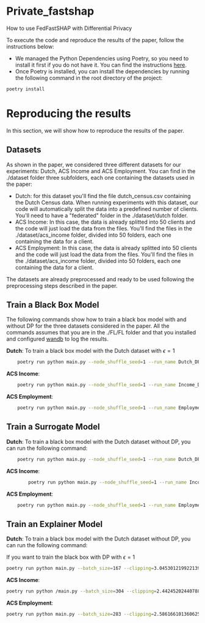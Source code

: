 # Private_fastshap

How to use FedFastSHAP with Differential Privacy

To execute the code and reproduce the results of the paper, follow the instructions below:

- We managed the Python Dependencies using Poetry, so you need to install it first if you do not have it. You can find the instructions [here](https://python-poetry.org/docs/#installation).
- Once Poetry is installed, you can install the dependencies by running the following command in the root directory of the project:
```bash
poetry install
```

# Reproducing the results

In this section, we will show how to reproduce the results of the paper.

## Datasets

As shown in the paper, we considered three different datasets for our experiments: Dutch, ACS Income and ACS Employment. 
You can find in the ./dataset folder three subfolders, each one containing the datasets used in the paper:

- Dutch: for this dataset you'll find the file dutch_census.csv containing the Dutch Census data. When running experiments with this dataset, our code will automatically split the data into a predefined number of clients. You'll need to have a "federated" folder in the ./dataset/dutch folder.
- ACS Income: In this case, the data is already splitted into 50 clients and the code will just load the data from the files. You'll find the files in the ./dataset/acs_income folder, divided into 50 folders, each one containing the data for a client.
- ACS Employment: In this case, the data is already splitted into 50 clients and the code will just load the data from the files. You'll find the files in the ./dataset/acs_income folder, divided into 50 folders, each one containing the data for a client.

The datasets are already preprocessed and ready to be used following the preprocessing steps described in the paper. 


## Train a Black Box Model
The following commands show how to train a black box model with and without DP for the three datasets considered in the paper. All the commands assumes that you are in the ./FL/FL folder and that you installed and configured [wandb](https://wandb.ai/site) to log the results.

**Dutch**: To train a black box model with the Dutch dataset  with $\epsilon = 1$
```bash
    poetry run python main.py --node_shuffle_seed=1 --run_name Dutch_DP_1_Model --project_name EvalFastshap --batch_size=294 --clipping=5.014101429939097 --epochs=10 --lr=0.04394945638200623 --optimizer=adam --dataset_name dutch --fl_rounds 10 --num_client_cpus 1 --num_client_gpus 0.1 --tabular True --num_nodes 50 --sampled_training_nodes 0.15 --sampled_validation_nodes 0 --sampled_test_nodes 1 --dataset_path ../../datasets/dutch/ --seed 42 --wandb True --split_approach non_iid --fraction_fit_nodes 0.8 --fraction_validation_nodes 0 --fraction_test_nodes 0.2 --device cuda --cross_device True --split_approach non_iid --alpha_dirichlet 5 --epsilon 1 --save_aggregated_model True --aggregated_model_name bb_DP_1
```

**ACS Income**:
```bash
    poetry run python main.py --node_shuffle_seed=1 --run_name Income_DP_1_Model --project_name EvalFastshap --batch_size=198 --clipping=5.10293483721213 --epochs=7 --lr=0.09797360858251336 --optimizer=adam --dataset_name income --fl_rounds 10 --num_client_cpus 1 --num_client_gpus 0.1 --tabular True --num_nodes 51 --sampled_training_nodes 0.175 --sampled_validation_nodes 0 --sampled_test_nodes 0 --dataset_path /raid/lcorbucci/folktables/income_data_reduced/ --seed 42 --wandb True --split_approach non_iid --fraction_fit_nodes 0.8 --fraction_validation_nodes 0 --fraction_test_nodes 0.2 --device cuda --cross_device True --epsilon 1 --splitted_data_dir federated --save_aggregated_model True --aggregated_model_name DP_1_reduced
```


**ACS Employment**:

```bash
    poetry run python main.py --node_shuffle_seed=1 --run_name Employment_DP_1_Model --project_name EvalFastshap --batch_size=8442 --clipping=10.395438506476795 --epochs=9 --lr=0.07645692287323336 --optimizer=adam --dataset_name employment --fl_rounds 10 --num_client_cpus 1 --num_client_gpus 0.1 --tabular True --num_nodes 51 --sampled_training_nodes 0.175 --sampled_validation_nodes 0 --sampled_test_nodes 1 --dataset_path /raid/lcorbucci/folktables/employment_data_reduced/ --seed 42 --wandb True --split_approach non_iid --fraction_fit_nodes 0.8 --fraction_validation_nodes 0 --fraction_test_nodes 0.2 --device cuda --cross_device True --epsilon 1 --splitted_data_dir federated_2 --save_aggregated_model True --aggregated_model_name DP_1_reduced
```

## Train a Surrogate Model

**Dutch**: To train a black box model with the Dutch dataset without DP, you can run the following command:

```bash
    poetry run python main.py --node_shuffle_seed=1 --run_name Dutch_DP_1_Surrogate --project_name EvalFastshap  --batch_size=258 --clipping=14.837537623481875 --epochs=6 --lr=0.005080286124536868 --optimizer=adam --validation_batch_size=3804 --validation_samples=6 --dataset_name dutch --fl_rounds 10 --num_client_cpus 1 --num_client_gpus 0.1 --tabular True --num_nodes 50 --sampled_training_nodes 0.15 --sampled_validation_nodes 0 --sampled_test_nodes 1 --dataset_path ../../../../data/dutch/ --seed 42 --wandb True --split_approach non_iid --fraction_fit_nodes 0.8 --fraction_validation_nodes 0 --fraction_test_nodes 0.2 --device cuda --cross_device True --split_approach non_iid --alpha_dirichlet 5 --epsilon 1 --train_surrogate True --bb_name ./bb_DP_1.pth # --save_aggregated_model True --aggregated_model_name surrogate_DP_1
```


**ACS Income**:
```bash
        poetry run python main.py --node_shuffle_seed=1 --run_name Income_DP_1_Model --project_name EvalFastshap --batch_size=198 --clipping=5.10293483721213 --epochs=7 --lr=0.09797360858251336 --optimizer=adam --dataset_name income --fl_rounds 10 --num_client_cpus 1 --num_client_gpus 0.1 --tabular True --num_nodes 51 --sampled_training_nodes 0.175 --sampled_validation_nodes 0 --sampled_test_nodes 0 --dataset_path /raid/lcorbucci/folktables/income_data_reduced/ --seed 42 --wandb True --split_approach non_iid --fraction_fit_nodes 0.8 --fraction_validation_nodes 0 --fraction_test_nodes 0.2 --device cuda --cross_device True --epsilon 1 --splitted_data_dir federated --save_aggregated_model True --aggregated_model_name DP_1_reduced
```

**ACS Employment**:
```bash
    poetry run python main.py --node_shuffle_seed=1 --run_name Employment_DP_1_Model --project_name EvalFastshap --batch_size=8442 --clipping=10.395438506476795 --epochs=9 --lr=0.07645692287323336 --optimizer=adam --dataset_name employment --fl_rounds 10 --num_client_cpus 1 --num_client_gpus 0.1 --tabular True --num_nodes 51 --sampled_training_nodes 0.175 --sampled_validation_nodes 0 --sampled_test_nodes 1 --dataset_path /raid/lcorbucci/folktables/employment_data_reduced/ --seed 42 --wandb True --split_approach non_iid --fraction_fit_nodes 0.8 --fraction_validation_nodes 0 --fraction_test_nodes 0.2 --device cuda --cross_device True --epsilon 1 --splitted_data_dir federated_2 --save_aggregated_model True --aggregated_model_name DP_1_reduced
```

## Train an Explainer Model


**Dutch**: To train a black box model with the Dutch dataset without DP, you can run the following command:

If you want to train the black box with DP with $\epsilon = 1$

```bash
poetry run python main.py --batch_size=167 --clipping=3.045301219922139 --eff_lambda=0.5144162199810652 --epochs=6 --lr=0.0031527634744994227 --optimizer=adam --paired_sampling=False --validation_batch_size=9948 --validation_samples=9 --dataset_name dutch --fl_rounds 10 --num_client_cpus 1 --num_client_gpus 0.1 --tabular True --num_nodes 50 --sampled_training_nodes 0.225 --sampled_validation_nodes 0 --sampled_test_nodes 1 --dataset_path ../../../../data/dutch/ --seed 42 --wandb True --split_approach non_iid --fraction_fit_nodes 0.6 --fraction_validation_nodes 0.8 --fraction_test_nodes 0.2 --fraction_validation_nodes 0 --device cuda --cross_device True --split_approach non_iid --alpha_dirichlet 5 --train_explainer True --surrogate_name ./dutch_surrogate_DP_1.pth --epsilon 1 --aggregated_model_name DP_1_DP_BB --save_aggregated_model True
```

**ACS Income**:

```bash
poetry run python /main.py --batch_size=304 --clipping=2.44245202440788 --eff_lambda=0.016843245445491983 --epochs=9 --lr=0.01471898586657231 --num_samples=18 --optimizer=sgd --paired_sampling=False --validation_samples=18 --dataset_name income --fl_rounds 10 --num_client_cpus 1 --num_client_gpus 0.1 --tabular True --num_nodes 50 --sampled_training_nodes 0.225 --sampled_validation_nodes 0 --sampled_test_nodes 1 --dataset_path /raid/lcorbucci/folktables/income_data_reduced --seed 42 --wandb True --split_approach non_iid --fraction_fit_nodes 0.8 --fraction_validation_nodes 0 --fraction_test_nodes 0.2 --device cuda --cross_device True --split_approach non_iid --alpha_dirichlet 5 --train_explainer True --surrogate_name ./surrogate_DP_1_reduced.pth --epsilon 1 --splitted_data_dir federated_2 --save_aggregated_model True --aggregated_model_name explainer_DP_1
```

**ACS Employment**:

```bash
poetry run python main.py --batch_size=283 --clipping=2.586166101360625 --eff_lambda=0.16375400631673576 --epochs=10 --lr=0.03978244119280488 --num_samples=29 --optimizer=sgd --paired_sampling=False --validation_samples=43 --dataset_name employment --fl_rounds 10 --num_client_cpus 1 --num_client_gpus 0.1 --tabular True --num_nodes 50 --sampled_training_nodes 0.225 --sampled_validation_nodes 0 --sampled_test_nodes 1 --dataset_path /raid/lcorbucci/folktables/employment_data_reduced/ --seed 42 --wandb True --split_approach non_iid --fraction_fit_nodes 0.8 --fraction_validation_nodes 0 --fraction_test_nodes 0.2 --device cuda --cross_device True --split_approach non_iid --alpha_dirichlet 5 --train_explainer True --surrogate_name ./surrogate_DP_1.pth --epsilon 1 --splitted_data_dir federated_2 --save_aggregated_model True --aggregated_model_name explainer_DP_1
```
